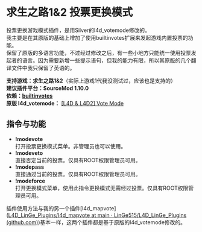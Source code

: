 # 求生之路1&2 投票更换模式

投票更换游戏模式插件，是用Silver的l4d_votemode修改的。  
我主要是在其原版的基础上增加了使用builtinvotes扩展来发起游戏内置投票的功能。  
保留了原版的多语言功能，不过经过修改之后，有一些小地方只能统一使用投票发起者的语言。因为需要新增一些提示语句，但我的能力有限，所以其原版的几个翻译文件中我只保留了英语的。

**支持游戏：求生之路1&2**（实际上游戏1代我没测试过，应该也是支持的）  
**建议插件平台：SourceMod 1.10.0**  
**依赖：[builtinvotes](https://github.com/LinGe515/L4D_LinGe_Plugins/tree/main/依赖的扩展与插件/builtinvotes)**  
**原版 l4d_votemode：** [[L4D & L4D2] Vote Mode](https://forums.alliedmods.net/showthread.php?t=179279)

## 指令与功能

- **!modevote**  
  打开投票更换模式菜单。非管理员也可以使用。
- **!modeveto**  
  直接否定当前的投票。仅具有ROOT权限管理员可用。
- **!modepass**  
  直接通过当前的投票。仅具有ROOT权限管理员可用。
- **!modeforce**  
  打开更换模式菜单，使用此指令更换模式无需经过投票。仅具有ROOT权限管理员可用。

插件使用方法与我的另一个插件[l4d_mapvote]([L4D_LinGe_Plugins/l4d_mapvote at main · LinGe515/L4D_LinGe_Plugins (github.com)](https://github.com/LinGe515/L4D_LinGe_Plugins/tree/main/l4d_mapvote))基本一样，这两个插件都是基于原版的l4d_votemode修改的。
